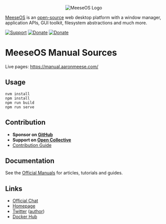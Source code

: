 <p align="center">
  <img alt="MeeseOS Logo" src="https://raw.githubusercontent.com/meese-os/meeseOS/master/website/src/client/social_transparent.png" />
</p>

[MeeseOS]([https://www.os-js.org/](https://github.com/meese-os)) is an [open-source](https://raw.githubusercontent.com/meese-os/meeseOS/master/LICENSE) web desktop platform with a window manager, application APIs, GUI toolkit, filesystem abstractions and much more.

[![Support](https://img.shields.io/badge/opencollective-donate-red.svg)](https://opencollective.com/meeseos)
[![Donate](https://img.shields.io/badge/liberapay-donate-yellowgreen.svg)](https://liberapay.com/meeseOS)
[![Donate](https://img.shields.io/badge/paypal-donate-yellow.svg)](https://paypal.me/ajmeese7)
<!--
[![Community](https://img.shields.io/badge/join-community-green.svg)](https://community.os-js.org/)
-->

# MeeseOS Manual Sources

Live pages: https://manual.aaronmeese.com/

## Usage

```
nvm install
npm install
npm run build
npm run serve
```

## Contribution

* **Sponsor on [GitHub](https://github.com/sponsors/ajmeese7)**
* **Support on [Open Collective](https://opencollective.com/meeseos)**
* [Contribution Guide](https://github.com/meese-os/meeseOS/blob/master/CONTRIBUTING.md)

## Documentation

See the [Official Manuals](https://manual.aaronmeese.com/) for articles, tutorials and guides.

## Links

* [Official Chat](https://gitter.im/meeseOS/community)
* [Homepage](https://meese.enterprises/)
* [Twitter](https://twitter.com/MeeseLLC) ([author](https://twitter.com/ajmeese7))
* [Docker Hub](https://hub.docker.com/u/osjs/)

<!--* [Community Forums and Announcements](https://community.os-js.org/)-->
